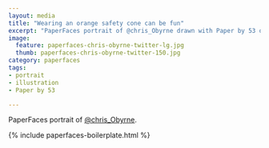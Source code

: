 ```yaml
---
layout: media
title: "Wearing an orange safety cone can be fun"
excerpt: "PaperFaces portrait of @chris_Obyrne drawn with Paper by 53 on an iPad."
image: 
  feature: paperfaces-chris-obyrne-twitter-lg.jpg
  thumb: paperfaces-chris-obyrne-twitter-150.jpg
category: paperfaces
tags: 
- portrait
- illustration
- Paper by 53

---
```


PaperFaces portrait of [@chris_Obyrne](http://twitter.com/chris_Obyrne).

{% include paperfaces-boilerplate.html %}